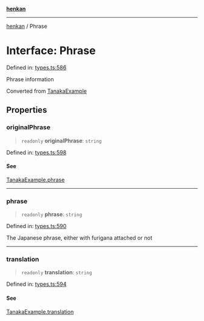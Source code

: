 [**henkan**](../README.md)

***

[henkan](../README.md) / Phrase

# Interface: Phrase

Defined in: [types.ts:586](https://github.com/Ronokof/Henkan/blob/0242f1c5122d344151cda089e111ebb217d29eb9/src/types.ts#L586)

Phrase information

Converted from [TanakaExample](TanakaExample.md)

## Properties

### originalPhrase

> `readonly` **originalPhrase**: `string`

Defined in: [types.ts:598](https://github.com/Ronokof/Henkan/blob/0242f1c5122d344151cda089e111ebb217d29eb9/src/types.ts#L598)

#### See

[TanakaExample.phrase](TanakaExample.md#phrase)

***

### phrase

> `readonly` **phrase**: `string`

Defined in: [types.ts:590](https://github.com/Ronokof/Henkan/blob/0242f1c5122d344151cda089e111ebb217d29eb9/src/types.ts#L590)

The Japanese phrase, either with furigana attached or not

***

### translation

> `readonly` **translation**: `string`

Defined in: [types.ts:594](https://github.com/Ronokof/Henkan/blob/0242f1c5122d344151cda089e111ebb217d29eb9/src/types.ts#L594)

#### See

[TanakaExample.translation](TanakaExample.md#translation)
